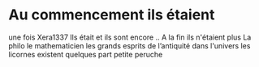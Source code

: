 #  Au commencement ils étaient 
une fois
Xera1337
Ils était et ils sont encore ..
A la fin ils n'étaient plus
La philo
le mathematicien
les grands esprits de l’antiquité 
dans l'univers les licornes existent quelques part
petite peruche 